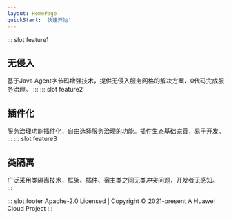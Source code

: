 ```yaml
---
layout: HomePage
quickStart: '快速开始'
---
```

::: slot feature1
## 无侵入
基于Java Agent字节码增强技术，提供无侵入服务网格的解决方案，0代码完成服务治理。
:::
::: slot feature2
## 插件化
服务治理功能插件化，自由选择服务治理的功能。插件生态基础完善，易于开发。
::: 
::: slot feature3
## 类隔离
广泛采用类隔离技术，框架、插件、宿主类之间无类冲突问题，开发者无感知。
:::

::: slot footer
Apache-2.0 Licensed | Copyright © 2021-present A Huawei Cloud Project
:::